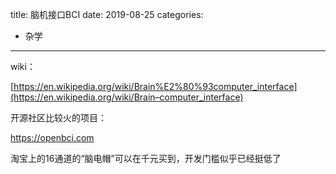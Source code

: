 title: 脑机接口BCI
date: 2019-08-25
categories:
- 杂学




---



wiki：

[https://en.wikipedia.org/wiki/Brain%E2%80%93computer_interface](https://en.wikipedia.org/wiki/Brain–computer_interface)

开源社区比较火的项目：

https://openbci.com

淘宝上的16通道的“脑电帽”可以在千元买到，开发门槛似乎已经挺低了

